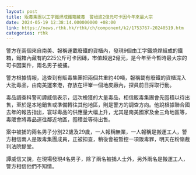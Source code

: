 ```yaml
---
layout: post
title: 販毒集團以工字鐵焊成鐵箱藏毒　警檢逾2億元可卡因今年來最大宗
date: 2024-05-19 12:38:14.000000000 +08:00
link: https://news.rthk.hk/rthk/ch/component/k2/1753767-20240519.htm
categories: rthk
---
```


警方在兩個來自南美、報稱運載廢鐵的貨櫃內，發現9個由工字鐵燒焊組成的鐵箱，鐵箱內藏有約225公斤可卡因磚，市值超過2億元，是今年至今暫時最大宗的可卡因案件，兩名男子被捕。

警方根據情報，追查到有販毒集團把兩個共重約40噸，報稱載有廢鐵的貨櫃混入大批毒品，由南美運來港，存放在坪輋一個地皮廠內，探員前日採取行動。

毒品調查科警司譚威信表示，這次檢獲的大量毒品，相信販毒集團會先囤積以待出售，至於是本地銷售或準備轉往其他地區，則是警方的調查方向。他說根據聯合國去年的報告指出，寰球毒品的供應量大幅上升，尤其是南美國家及金三角地區等，毒販會將毒品運往鄰近地區，囤積並等待出售。

案中被捕的兩名男子分別22歲及29歲，一人報稱無業，一人報稱是搬運工人，警方相信兩人是販毒集團成員，正被扣查，稍後會被暫控一項販毒罪，明天在粉嶺裁判法院提堂。

譚威信又說，在現場發現4名男子，除了兩名被捕人士外，另外兩名是搬運工人，警方相信他們不知情。
